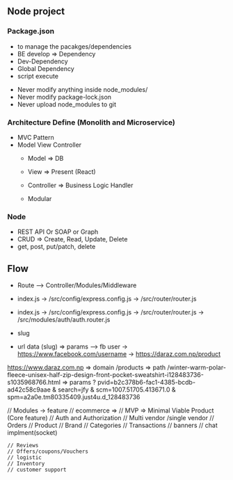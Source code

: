 ## Node project 
### Package.json 
- to manage the pacakges/dependencies
- BE develop => Dependency
- Dev-Dependency
- Global Dependency
- script execute 

* Never modify anything inside node_modules/
* Never modify package-lock.json
* Never upload node_modules to git


### Architecture Define (Monolith and Microservice)
- MVC Pattern 
- Model View Controller 
    - Model => DB 
    - View => Present (React)
    - Controller => Business Logic Handler

    - Modular 

### Node 
- REST API Or SOAP or Graph 
- CRUD => Create, Read, Update, Delete 
- get, post, put/patch, delete



## Flow
- Route --> Controller/Modules/Middleware
- index.js -> /src/config/express.config.js -> /src/router/router.js

- index.js -> /src/config/express.config.js -> /src/router/router.js -> /src/modules/auth/auth.router.js

- slug
- url data (slug) => params 
--> fb user -> https://www.facebook.com/username
-> https://daraz.com.np/product

https://www.daraz.com.np    => domain
/products                   => path
/winter-warm-polar-fleece-unisex-half-zip-design-front-pocket-sweatshirt-i128483736-s1035968766.html => params
?
pvid=b2c378b6-fac1-4385-bcdb-ad42c58c9aae
&
search=jfy
&
scm=1007.51705.413671.0
&
spm=a2a0e.tm80335409.just4u.d_128483736



// Modules -> feature 
// ecommerce => 
    // MVP => Minimal Viable Product (Core feature)
    // Auth and Authorization
    // Multi vendor /single vendor 
    // Orders 
    // Product 
    // Brand 
    // Categories 
    // Transactions 
    // banners 
    // chat implment(socket)

    // Reviews 
    // Offers/coupons/Vouchers
    // logistic 
    // Inventory
    // customer support 

